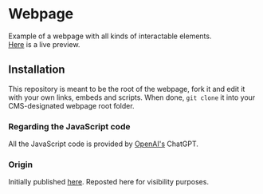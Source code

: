 # Webpage
Example of a webpage with all kinds of interactable elements. \
[Here](https://jfalava.github.io/webpage/) is a live preview.

## Installation
This repository is meant to be the root of the webpage, fork it and edit it with your own links, embeds and scripts.
When done, `git clone` it into your CMS-designated webpage root folder.

### Regarding the JavaScript code
All the JavaScript code is provided by [OpenAI's](https://github.com/openai) ChatGPT.

### Origin
Initially published [here](https://github.com/criccadamus/webpage). Reposted here for visibility purposes.
